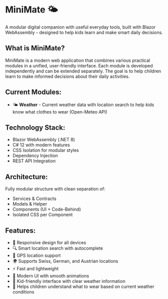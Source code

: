 ﻿# MiniMate 🌤️

A modular digital companion with useful everyday tools, built with Blazor WebAssembly - designed to help kids learn and make smart daily decisions.

## What is MiniMate?
MiniMate is a modern web application that combines various practical modules in a unified, user-friendly interface. Each module is developed independently and can be extended separately. The goal is to help children learn to make informed decisions about their daily activities.

## Current Modules:
- 🌤️ **Weather** - Current weather data with location search to help kids know what clothes to wear (Open-Meteo API)

## Technology Stack:
- Blazor WebAssembly (.NET 8)
- C# 12 with modern features
- CSS Isolation for modular styles
- Dependency Injection
- REST API Integration

## Architecture:
Fully modular structure with clean separation of:
- Services & Contracts
- Models & Helper
- Components (UI + Code-Behind)
- Isolated CSS per Component

## Features:
- 📱 Responsive design for all devices
- 🔍 Smart location search with autocomplete
- 📍 GPS location support
- 🌍 Supports Swiss, German, and Austrian locations
- ⚡ Fast and lightweight
- 🎨 Modern UI with smooth animations
- 👶 Kid-friendly interface with clear weather information
- 👕 Helps children understand what to wear based on current weather conditions